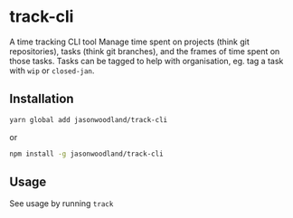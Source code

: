 # track-cli
A time tracking CLI tool
Manage time spent on projects (think git repositories), tasks (think git branches), and the frames of time spent on those tasks.
Tasks can be tagged to help with organisation, eg. tag a task with `wip` or `closed-jan`.
## Installation
```sh
yarn global add jasonwoodland/track-cli
```
or
```sh
npm install -g jasonwoodland/track-cli
```
## Usage
See usage by running `track`
